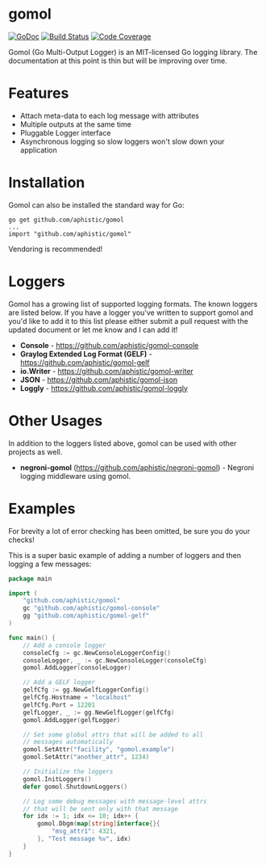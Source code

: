 gomol
=====

[![GoDoc](https://godoc.org/github.com/aphistic/gomol?status.svg)](https://godoc.org/github.com/aphistic/gomol)
[![Build Status](https://img.shields.io/travis/aphistic/gomol.svg)](https://travis-ci.org/aphistic/gomol)
[![Code Coverage](https://img.shields.io/codecov/c/github/aphistic/gomol.svg)](http://codecov.io/github/aphistic/gomol?branch=master)

Gomol (Go Multi-Output Logger) is an MIT-licensed Go logging library.  The documentation at this point is thin but will be improving over time.

Features
========

* Attach meta-data to each log message with attributes
* Multiple outputs at the same time
* Pluggable Logger interface
* Asynchronous logging so slow loggers won't slow down your application

Installation
============

Gomol can also be installed the standard way for Go:

    go get github.com/aphistic/gomol
    ...
    import "github.com/aphistic/gomol"

Vendoring is recommended!

Loggers
=======

Gomol has a growing list of supported logging formats.  The known loggers are listed
below.  If you have a logger you've written to support gomol and you'd like to add it
to this list please either submit a pull request with the updated document or let me
know and I can add it!

* **Console** - https://github.com/aphistic/gomol-console
* **Graylog Extended Log Format (GELF)** - https://github.com/aphistic/gomol-gelf
* **io.Writer** - https://github.com/aphistic/gomol-writer
* **JSON** - https://github.com/aphistic/gomol-json
* **Loggly** - https://github.com/aphistic/gomol-loggly

Other Usages
============

In addition to the loggers listed above, gomol can be used with other projects as well.

* **negroni-gomol** (https://github.com/aphistic/negroni-gomol) - Negroni logging middleware
	using gomol.

Examples
========

For brevity a lot of error checking has been omitted, be sure you do your checks!

This is a super basic example of adding a number of loggers and then logging a few messages:

```go
package main

import (
	"github.com/aphistic/gomol"
	gc "github.com/aphistic/gomol-console"
	gg "github.com/aphistic/gomol-gelf"
)

func main() {
	// Add a console logger
	consoleCfg := gc.NewConsoleLoggerConfig()
	consoleLogger, _ := gc.NewConsoleLogger(consoleCfg)
	gomol.AddLogger(consoleLogger)

	// Add a GELF logger
	gelfCfg := gg.NewGelfLoggerConfig()
	gelfCfg.Hostname = "localhost"
	gelfCfg.Port = 12201
	gelfLogger, _ := gg.NewGelfLogger(gelfCfg)
	gomol.AddLogger(gelfLogger)

	// Set some global attrs that will be added to all
	// messages automatically
	gomol.SetAttr("facility", "gomol.example")
	gomol.SetAttr("another_attr", 1234)

	// Initialize the loggers
	gomol.InitLoggers()
	defer gomol.ShutdownLoggers()

	// Log some debug messages with message-level attrs
	// that will be sent only with that message
	for idx := 1; idx <= 10; idx++ {
		gomol.Dbgm(map[string]interface{}{
			"msg_attr1": 4321,
		}, "Test message %v", idx)
	}
}
```
